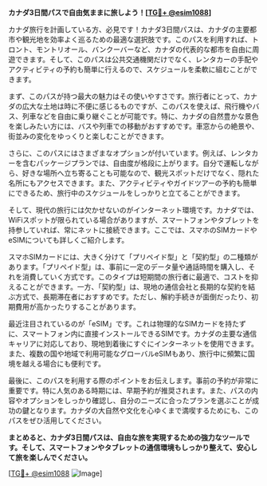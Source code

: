 **カナダ3日間パスで自由気ままに旅しよう！[[TG💪+ @esim1088](https://t.me/s/esim1088)]**

カナダ旅行を計画している方、必見です！カナダ3日間パスは、カナダの主要都市や観光地を効率よく巡るための最適な選択肢です。このパスを利用すれば、トロント、モントリオール、バンクーバーなど、カナダの代表的な都市を自由に周遊できます。そして、このパスは公共交通機関だけでなく、レンタカーの手配やアクティビティの予約も簡単に行えるので、スケジュールを柔軟に組むことができます。

まず、このパスが持つ最大の魅力はその使いやすさです。旅行者にとって、カナダの広大な土地は時に不便に感じるものですが、このパスを使えば、飛行機やバス、列車などを自由に乗り継ぐことが可能です。特に、カナダの自然豊かな景色を楽しみたい方には、バスや列車での移動がおすすめです。車窓からの絶景や、街並みの変化をゆっくりと楽しむことができます。

さらに、このパスにはさまざまなオプションが付いています。例えば、レンタカーを含むパッケージプランでは、自由度が格段に上がります。自分で運転しながら、好きな場所へ立ち寄ることも可能なので、観光スポットだけでなく、隠れた名所にもアクセスできます。また、アクティビティやガイドツアーの予約も簡単にできるため、旅行中のスケジュールをしっかりと立てることができます。

そして、現代の旅行には欠かせないのがインターネット環境です。カナダでは、WiFiスポットが限られている場合がありますが、スマートフォンやタブレットを持参していれば、常にネットに接続できます。ここでは、スマホのSIMカードやeSIMについても詳しくご紹介します。

スマホSIMカードには、大きく分けて「プリペイド型」と「契約型」の二種類があります。「プリペイド型」は、事前に一定のデータ量や通話時間を購入し、それを消費していく方式です。このタイプは短期間の旅行者に最適で、コストを抑えることができます。一方、「契約型」は、現地の通信会社と長期的な契約を結ぶ方式で、長期滞在者におすすめです。ただし、解約手続きが面倒だったり、初期費用が高かったりすることがあります。

最近注目されているのが「eSIM」です。これは物理的なSIMカードを持たずに、スマートフォン内に直接インストールできるSIMです。カナダの主要な通信キャリアに対応しており、現地到着後にすぐにインターネットを使用できます。また、複数の国や地域で利用可能なグローバルeSIMもあり、旅行中に頻繁に国境を越える場合にも便利です。

最後に、このパスを利用する際のポイントをお伝えします。事前の予約が非常に重要です。特に人気のある時期には、早期予約が推奨されます。また、パスの内容やオプションをしっかり確認し、自分のニーズに合ったプランを選ぶことが成功の鍵となります。カナダの大自然や文化を心ゆくまで満喫するためにも、このパスをぜひ活用してください。

**まとめると、カナダ3日間パスは、自由な旅を実現するための強力なツールです。そして、スマートフォンやタブレットの通信環境もしっかり整えて、安心して旅を楽しんでください。**

[[TG💪+ @esim1088](https://t.me/s/esim1088) ![Image](https://i.postimg.cc/Y0z9fWf4/image.png)]